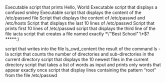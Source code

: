 Executable script that prints Hello, World 
Executable script that displays a confused smiley 
Executable script that displays the content of the /etc/passwd file 
Script that displays the content of /etc/passwd and /etc/hosts
Script that displays the last 10 lines of /etc/passwd 
Script that prints first 10 lines of /etc/passwd 
script that displays the third line of the file iacta
script that creates a file named exactly  \*\\'"Best School"\'\\*$\?\*\*\*\*\*:)

script that writes into the file ls_cwd_content the result of the command ls -la
script that counts the number of directories and sub-directories in the current directory
script that displays the 10 newest files in the current directory
script that takes a list of words as input and prints only words that appear exactly once
script that display lines containing the pattern “root” from the file /etc/passwd
